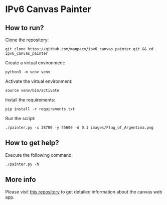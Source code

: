 # IPv6 Canvas Painter

## How to run?

Clone the repository:

    git clone https://github.com/manpaco/ipv6_canvas_painter.git && cd ipv6_canvas_painter

Create a virtual environment:

    python3 -m venv venv

Activate the virtual environment:

    source venv/bin/activate

Install the requirements:

    pip install -r requirements.txt

Run the script:

    ./painter.py -x 38700 -y 45600 -d 0.1 images/Flag_of_Argentina.png

## How to get help?

Execute the following command:

    ./painter.py -h

## More info

Please visit [this repository](https://gitlab.com/zipdox/ipv6-canvas) to get detailed information about the canvas web app.
